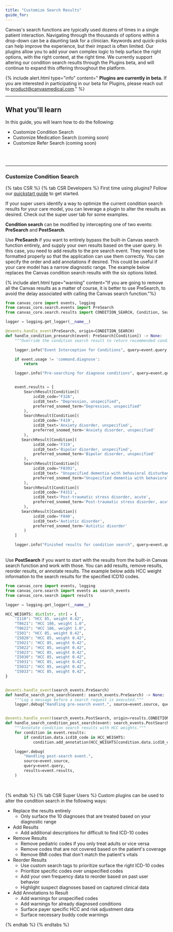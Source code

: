 ```yaml
---
title: "Customize Search Results"
guide_for:
---
```

Canvas's search functions are typically used dozens of times in a single patient interaction. Navigating through the thousands of options within a drop-down can be a daunting task for a clinician. Keywords and quick-picks can help improve the experience, but their impact is often limited. Our plugins allow you to add your own complex logic to help surface the right options, with the right context, at the right time. We currently support altering our condition search results through the Plugins beta, and will continue to expand this offering throughout the platform. 

{% include alert.html type="info" content=" <b>Plugins are currently in beta.</b> If you are interested in participating in our beta for Plugins, please reach out to product@canvasmedical.com." %}
<br>
* * *
## What you'll learn
In this guide, you will learn how to do the following:
- Customize Condition Search
- Customize Medication Search (coming soon)
- Customize Refer Search (coming soon)
<br>
<br>

* * *

### Customize Condition Search

{% tabs CSR %}
{% tab CSR Developers %}
First time using plugins? Follow our [quickstart guide](https://canvas-medical.github.io/canvas-core/quickstart/plugins.html#) to get started. 

If your super users identify a way to optimize the current condition search results for your care model, you can leverage a plugin to alter the results as desired. Check out the super user tab for some examples.

<b>Condition search</b> can be modified by intercepting one of two events: <b>PreSearch</b> and <b>PostSearch</b>.

Use <b>PreSearch</b> if you want to entirely bypass the built-in Canvas search function entirely, and supply your own results based on the user query. In this case, you need to add results to the pre search event. They need to be formatted properly so that the application can use them correctly. You can specify the order and add annotations if desired. This could be useful if your care model has a narrow diagnostic range. The example below replaces the Canvas condition search results with the six options listed.

{% include alert.html type="warning" content="If you are going to remove all the Canvas results as a matter of course, it is better to use PreSearch, to avoid the delay associated with calling the Canvas search function."%}
<br>

```python
from canvas_core import events, logging
from canvas_core.search.events import PreSearch
from canvas_core.search.results import CONDITION_SEARCH, Condition, SearchResult

logger = logging.get_logger(__name__)

@events.handle_event(PreSearch, origin=CONDITION_SEARCH)
def handle_condition_presearch(event: PreSearch[Condition]) -> None:
    """Override the condition search result to return recommended conditions"""

    logger.info("Event Interception for Conditions", query=event.query, usage=event.usage)

    if event.usage != 'command.diagnose':
        return

    logger.info("Pre-searching for diagnose conditions", query=event.query, usage=event.usage)


    event.results = [
        SearchResult[Condition](
            icd10_code="F32A",
            icd10_text= "Depression, unspecified",
            preferred_snomed_term="Depression, unspecified"
        ),
        SearchResult[Condition](
            icd10_code='F419',
            icd10_text='Anxiety disorder, unspecified',
            preferred_snomed_term='Anxiety disorder, unspecified'
        ),
       SearchResult[Condition](
            icd10_code='F319',
            icd10_text='Bipolar disorder, unspecified',
            preferred_snomed_term='Bipolar disorder, unspecified'
        ),
        SearchResult[Condition](
            icd10_code="F0391",
            icd10_text= "Unspecified dementia with behavioral disturbance",
            preferred_snomed_term="Unspecified dementia with behavioral disturbance"
        ),
        SearchResult[Condition](
            icd10_code='F4311',
            icd10_text='Post-traumatic stress disorder, acute',
            preferred_snomed_term='Post-traumatic stress disorder, acute'
        ),
       SearchResult[Condition](
            icd10_code='F840',
            icd10_text='Autistic disorder',
            preferred_snomed_term='Autistic disorder'
        )
    ]

    logger.info("Finished results for condition search", query=event.query)
```
<br>
Use <b>PostSearch</b> if you want to start with the results from the built-in Canvas search function and work with those. You can add results, remove results, reorder results, or annotate results. The example below adds HCC weight information to the search results for the specified ICD10 codes.  

```python
from canvas_core import events, logging
from canvas_core.search import events as search_events
from canvas_core.search import results

logger = logging.get_logger(__name__)

HCC_WEIGHTS: dict[str, str] = {
    "I110": "HCC 85, weight 0.42",
    "T8621": "HCC 186, weight 1.0",
    "T8622": "HCC 186, weight 1.0",
    "I501": "HCC 85, weight 0.42",
    "I5020": "HCC 85, weight 0.42",
    "I5021": "HCC 85, weight 0.42",
    "I5022": "HCC 85, weight 0.42",
    "I5023": "HCC 85, weight 0.42",
    "I5030": "HCC 85, weight 0.42",
    "I5031": "HCC 85, weight 0.42",
    "I5032": "HCC 85, weight 0.42",
    "I5033": "HCC 85, weight 0.42",
}


@events.handle_event(search_events.PreSearch)
def handle_search_pre_search(event: search_events.PreSearch) -> None:
    """Log a message before a search request is executed."""
    logger.debug("Handling pre-search event.", source=event.source, query=event.query)


@events.handle_event(search_events.PostSearch, origin=results.CONDITION_SEARCH)
def handle_search_condition_post_search(event: search_events.PostSearch[results.Condition]) -> None:
    """Annotate condition search results with HCC weights."""
    for condition in event.results:
        if condition.data.icd10_code in HCC_WEIGHTS:
            condition.add_annotation(HCC_WEIGHTS[condition.data.icd10_code])

    logger.debug(
        "Handling post-search event.",
        source=event.source,
        query=event.query,
        results=event.results,
    )
```
<br>


{% endtab %}
{% tab CSR  Super Users %}
Custom plugins can be used to alter the condition search in the following ways:
- Replace the results entirely
    - Only surface the 10 diagnoses that are treated based on your diagnostic range
- Add Results
    - Add additional descriptions for difficult to find ICD-10 codes
- Remove Results 
    - Remove pediatric codes if you only treat adults or vice versa
    - Remove codes that are not covered based on the patient's coverage
    - Remove BMI codes that don't match the patient's vitals
- Reorder Results
    - Use custom search tags to prioritize surface the right ICD-10 codes
    - Prioritize specific codes over unspecified codes
    - Add your own frequency data to reorder based on past user behavior
    - Highlight suspect diagnoses based on captured clinical data
- Add Annotations to Result
    - Add warnings for unspecified codes
    - Add warnings for already diagnosed conditions
    - Surface payer specific HCC and risk adjustment data
    - Surface necessary buddy code warnings 


{% endtab %}
{% endtabs %}
